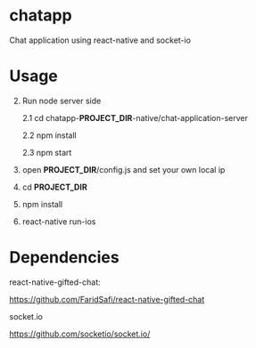 # chatapp
Chat application using react-native and socket-io
# Usage

2. Run node server side

    2.1 cd chatapp-__PROJECT_DIR__-native/chat-application-server
  
    2.2 npm install
  
    2.3 npm start

3. open __PROJECT_DIR__/config.js and set your own local ip  
4. cd __PROJECT_DIR__
5. npm install
6. react-native run-ios

# Dependencies
react-native-gifted-chat:

https://github.com/FaridSafi/react-native-gifted-chat

socket.io

https://github.com/socketio/socket.io/

